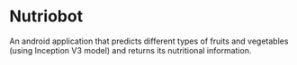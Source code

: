 # Nutriobot
An android application that predicts different types of fruits and vegetables (using Inception V3 model) and returns its nutritional information.
